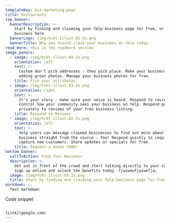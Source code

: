 ```yaml
---
templateKey: biz-marketing-page
title: Restaurants
top_banner:
  bannerDescription: >-
    Start by finding and claiming your Yelp business page for free, or add your
    business here
  bannerLogo: /img/hckt-illust-01-2x.png
  bannerTitle: Why you should claim your business on Yelp today
read_more: this is the readmore sectino
image_panels:
  - image: /img/hckt-illust-04-2x.png
    orientation: left
    text: >-
      Custom don't pick addresses - they pick place. Make your business shine by
      adding great photos. Manage your business photos for free. 
    title: Pick your attributes
  - image: /img/hckt-illust-03-2x.png
    orientation: right
    text: >-
      It's your story - make sure your voice is heard. Respond to reviews and
      control how your community sees your business on Yelp. Respond publicly or
      privately to reviews of your free business listing. 
    title: Respond to Reviews
  - image: /img/hckt-illust-02-2x.png
    orientation: left
    text: >-
      Yelp users can message claimed businesses to find out more about your
      business straight from the source - You! Respond quickly to inquiries and
      capture new customers. Share updates or specials for free. 
    title: Request a Quote (RAQ)
bottom_banner:
  callToAction: Find Your Business
  description: >-
    Get out in front of the crowd and start talking directly to your customers.
    Sign up online and unlock the benefits today. fjaiweofjaiwefja;
  image: /img/hckt-illust-05-2x.png
  title: Start by finding and claiming your Yelp business page for free
markdown: |-
  Test markdown

  ```
  Code snippet
  ```

  [Link](google.com)
---
```


